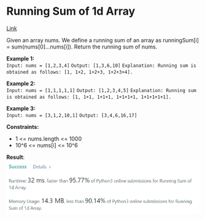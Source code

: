 # Running Sum of 1d Array

[Link](https://leetcode.com/problems/running-sum-of-1d-array/)

Given an array nums. We define a running sum of an array as runningSum[i] = sum(nums[0]…nums[i]).
Return the running sum of nums.

**Example 1:**  
`Input: nums = [1,2,3,4]`
`Output: [1,3,6,10]`
`Explanation: Running sum is obtained as follows: [1, 1+2, 1+2+3, 1+2+3+4].`

**Example 2:**  
`Input: nums = [1,1,1,1,1]`
`Output: [1,2,3,4,5]`
`Explanation: Running sum is obtained as follows: [1, 1+1, 1+1+1, 1+1+1+1, 1+1+1+1+1].`

**Example 3:**  
`Input: nums = [3,1,2,10,1]`
`Output: [3,4,6,16,17]`

**Constraints:**

- 1 <= nums.length <= 1000
- 10^6 <= nums[i] <= 10^6

**Result**:  
![Result image](https://github.com/SanjampreetSingh/PP/blob/master/LeetCode/Array%20Code/Running%20Sum%20of%201d%20Array/image.jpg)
